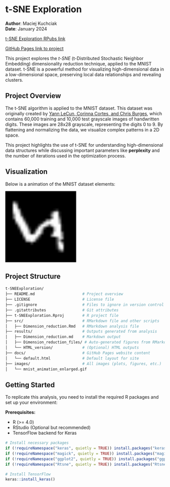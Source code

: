 # t-SNE Exploration

**Author**: Maciej Kuchciak  
**Date**: January 2024  

[t-SNE Exploration RPubs link](https://rpubs.com/TusVasMit/T-SNEExploration)

[GitHub Pages link to project](https://your-github-page-link-here)

This project explores the *t-SNE* (t-Distributed Stochastic Neighbor Embedding) dimensionality reduction technique, applied to the MNIST dataset. t-SNE is a powerful method for visualizing high-dimensional data in a low-dimensional space, preserving local data relationships and revealing clusters.

## Project Overview

The t-SNE algorithm is applied to the MNIST dataset. This dataset was originally created by [Yann LeCun, Corinna Cortes, and Chris Burges](http://yann.lecun.com/exdb/mnist/), which contains 60,000 training and 10,000 test grayscale images of handwritten digits. These images are 28x28 grayscale, representing the digits 0 to 9. By flattening and normalizing the data, we visualize complex patterns in a 2D space.

This project highlights the use of t-SNE for understanding high-dimensional data structures while discussing important parameters like **perplexity** and the number of iterations used in the optimization process.

## Visualization

Below is a animation of the MNIST dataset elements:

![t-SNE Animation](images/mnist_animation_enlarged.gif)

## Project Structure

```bash
t-SNEExploration/
├── README.md                     # Project overview
├── LICENSE                       # License file
├── .gitignore                    # Files to ignore in version control
├── .gitattributes                # Git attributes
├── t-SNEExploration.Rproj        # R project file
├── src/                          # RMarkdown file and other scripts
│   ├── Dimension_reduction.Rmd   # RMarkdown analysis file
├── results/                      # Outputs generated from analysis
│   ├── Dimension_reduction.md    # Markdown output
│   ├── Dimension_reduction_files/ # Auto-generated figures from RMarkdown
│   └── HTML_version/             # (Optional) HTML outputs
├── docs/                         # GitHub Pages website content
│   └── default.html              # Default layout for site
├── images/                       # All images (plots, figures, etc.)
│   └── mnist_animation_enlarged.gif
```

## Getting Started

To replicate this analysis, you need to install the required R packages and set up your environment:

**Prerequisites:**
- R (>= 4.0)
- RStudio (Optional but recommended)
- TensorFlow backend for Keras

```r
# Install necessary packages
if (!requireNamespace("keras", quietly = TRUE)) install.packages("keras")
if (!requireNamespace("magick", quietly = TRUE)) install.packages("magick")
if (!requireNamespace("ggplot2", quietly = TRUE)) install.packages("ggplot2")
if (!requireNamespace("Rtsne", quietly = TRUE)) install.packages("Rtsne")
```
```r
# Install TensorFlow
keras::install_keras()
```